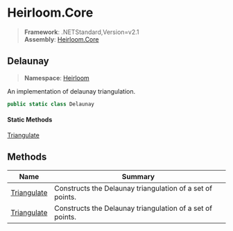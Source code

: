 # Heirloom.Core

> **Framework**: .NETStandard,Version=v2.1  
> **Assembly**: [Heirloom.Core][0]  

## Delaunay

> **Namespace**: [Heirloom][0]  

An implementation of delaunay triangulation.

```cs
public static class Delaunay
```

#### Static Methods

[Triangulate][1]

## Methods

| Name             | Summary                                                   |
|------------------|-----------------------------------------------------------|
| [Triangulate][1] | Constructs the Delaunay triangulation of a set of points. |
| [Triangulate][1] | Constructs the Delaunay triangulation of a set of points. |

[0]: ../../Heirloom.Core.md
[1]: Delaunay/Triangulate.md
